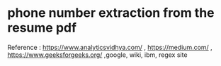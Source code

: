 # phone number extraction from the resume pdf






Reference : https://www.analyticsvidhya.com/ , https://medium.com/ , https://www.geeksforgeeks.org/ ,google, wiki, ibm, regex site











































































